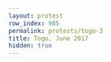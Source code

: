 ```yaml
---
layout: protest
row_index: 985
permalink: protests/togo-3
title: Togo, June 2017
hidden: true
---
```

